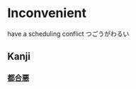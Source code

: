 # Inconvenient
have a scheduling conflict
つごうがわるい

## Kanji
### [都](Kanji/kanji-dict/都.md)[合](Kanji/kanji-dict/合.md)[悪](Kanji/kanji-dict/悪.md)